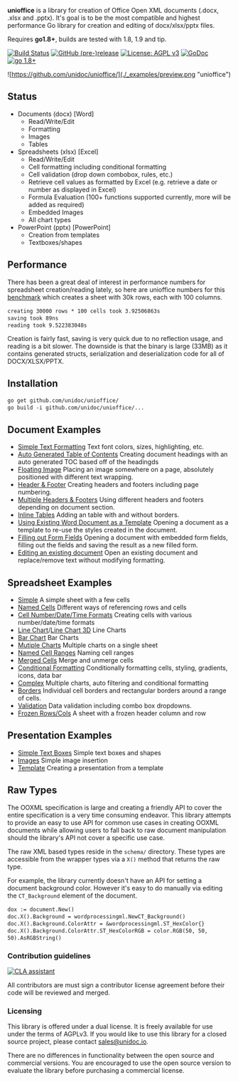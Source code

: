 **unioffice** is a library for creation of Office Open XML documents (.docx, .xlsx
and .pptx).  It's goal is to be the most compatible and highest performance Go
library for creation and editing of docx/xlsx/pptx files.

Requires **go1.8+**, builds are tested with 1.8, 1.9 and tip.

[![Build Status](https://travis-ci.org/unidoc/unioffice.svg?branch=master)](https://travis-ci.org/unidoc/unioffice)
[![GitHub (pre-)release](https://img.shields.io/github/release/unidoc/unioffice/all.svg)](https://github.com/unidoc/unioffice/releases)
[![License: AGPL v3](https://img.shields.io/badge/License-Dual%20AGPL%20v3/Commercial-blue.svg)](https://www.gnu.org/licenses/agpl-3.0)
[![GoDoc](https://godoc.org/github.com/unidoc/unioffice?status.svg)](https://godoc.org/github.com/unidoc/unioffice)
[![go 1.8+](https://img.shields.io/badge/go-1.8%2B-blue.svg)](http://golang.org)

![https://github.com/unidoc/unioffice/](./_examples/preview.png "unioffice")

## Status ##

- Documents (docx) [Word]
	- Read/Write/Edit
	- Formatting
	- Images
	- Tables
- Spreadsheets (xlsx) [Excel]
 	- Read/Write/Edit
 	- Cell formatting including conditional formatting
	- Cell validation (drop down combobox, rules, etc.)
    - Retrieve cell values as formatted by Excel (e.g. retrieve a date or number as displayed in Excel)
 	- Formula Evaluation (100+ functions supported currently, more will be added as required)
 	- Embedded Images
 	- All chart types
- PowerPoint (pptx) [PowerPoint]
	- Creation from templates
	- Textboxes/shapes


## Performance ##

There has been a great deal of interest in performance numbers for spreadsheet
creation/reading lately, so here are unioffice numbers for this
[benchmark](https://github.com/unidoc/unioffice/tree/master/_examples/spreadsheet/lots-of-rows)
which creates a sheet with 30k rows, each with 100 columns.

    creating 30000 rows * 100 cells took 3.92506863s
    saving took 89ns
    reading took 9.522383048s

Creation is fairly fast, saving is very quick due to no reflection usage, and
reading is a bit slower. The downside is that the binary is large (33MB) as it
contains generated structs, serialization and deserialization code for all of
DOCX/XLSX/PPTX.

## Installation ##
    
    go get github.com/unidoc/unioffice/
    go build -i github.com/unidoc/unioffice/...

## Document Examples ##

- [Simple Text Formatting](https://github.com/unidoc/unioffice/tree/master/_examples/document/simple) Text font colors, sizes, highlighting, etc.
- [Auto Generated Table of Contents](https://github.com/unidoc/unioffice/tree/master/_examples/document/toc) Creating document headings with an auto generated TOC based off of the headingds
- [Floating Image](https://github.com/unidoc/unioffice/tree/master/_examples/document/image) Placing an image somewhere on a page, absolutely positioned with different text wrapping.
- [Header & Footer](https://github.com/unidoc/unioffice/tree/master/_examples/document/header-footer) Creating headers and footers including page numbering.
- [Multiple Headers & Footers](https://github.com/unidoc/unioffice/tree/master/_examples/document/header-footer-multiple) Using different headers and footers depending on document section.
- [Inline Tables](https://github.com/unidoc/unioffice/tree/master/_examples/document/tables) Adding an table with and without borders.
- [Using Existing Word Document as a Template](https://github.com/unidoc/unioffice/tree/master/_examples/document/use-template) Opening a document as a template to re-use the styles created in the document.
- [Filling out Form Fields](https://github.com/unidoc/unioffice/tree/master/_examples/document/fill-out-form) Opening a document with embedded form fields, filling out the fields and saving the result as  a new filled form.
- [Editing an existing document](https://github.com/unidoc/unioffice/tree/master/_examples/document/edit-document) Open an existing document and replace/remove text without modifying formatting.

## Spreadsheet Examples ##
- [Simple](https://github.com/unidoc/unioffice/tree/master/_examples/spreadsheet/simple) A simple sheet with a few cells
- [Named Cells](https://github.com/unidoc/unioffice/tree/master/_examples/spreadsheet/named-cells) Different ways of referencing rows and cells
- [Cell Number/Date/Time Formats](https://github.com/unidoc/unioffice/tree/master/_examples/spreadsheet/number-date-time-formats) Creating cells with various number/date/time formats
- [Line Chart](https://github.com/unidoc/unioffice/tree/master/_examples/spreadsheet/line-chart)/[Line Chart 3D](https://github.com/unidoc/unioffice/tree/master/_examples/spreadsheet/line-chart-3d) Line Charts
- [Bar Chart](https://github.com/unidoc/unioffice/tree/master/_examples/spreadsheet/bar-chart) Bar Charts
- [Mutiple Charts](https://github.com/unidoc/unioffice/tree/master/_examples/spreadsheet/multiple-charts) Multiple charts on a single sheet
- [Named Cell Ranges](https://github.com/unidoc/unioffice/tree/master/_examples/spreadsheet/named-ranges) Naming cell ranges
- [Merged Cells](https://github.com/unidoc/unioffice/tree/master/_examples/spreadsheet/merged) Merge and unmerge cells
- [Conditional Formatting](https://github.com/unidoc/unioffice/tree/master/_examples/spreadsheet/conditional-formatting) Conditionally formatting cells, styling, gradients, icons, data bar
- [Complex](https://github.com/unidoc/unioffice/tree/master/_examples/spreadsheet/complex) Multiple charts, auto filtering and conditional formatting
- [Borders](https://github.com/unidoc/unioffice/tree/master/_examples/spreadsheet/borders) Individual cell borders and rectangular borders around a range of cells.
- [Validation](https://github.com/unidoc/unioffice/tree/master/_examples/spreadsheet/validation) Data validation including combo box dropdowns.
- [Frozen Rows/Cols](https://github.com/unidoc/unioffice/tree/master/_examples/spreadsheet/freeze-rows-cols) A sheet with a frozen header column and row

## Presentation Examples ##

- [Simple Text Boxes](https://github.com/unidoc/unioffice/tree/master/_examples/presentation/simple) Simple text boxes and shapes
- [Images](https://github.com/unidoc/unioffice/tree/master/_examples/presentation/image) Simple image insertion
- [Template](https://github.com/unidoc/unioffice/tree/master/_examples/presentation/use-template/simple) Creating a presentation from a template

## Raw Types ##

The OOXML specification is large and creating a friendly API to cover the entire
specification is a very time consuming endeavor.  This library attempts to
provide an easy to use API for common use cases in creating OOXML documents
while allowing users to fall back to raw document manipulation should the
library's API not cover a specific use case.

The raw XML based types reside in the ```schema/``` directory. These types are
accessible from the wrapper types via a ```X()``` method that returns the raw
type. 

For example, the library currently doesn't have an API for setting a document
background color. However it's easy to do manually via editing the
```CT_Background``` element of the document.

    dox := document.New()
    doc.X().Background = wordprocessingml.NewCT_Background()
	doc.X().Background.ColorAttr = &wordprocessingml.ST_HexColor{}
	doc.X().Background.ColorAttr.ST_HexColorRGB = color.RGB(50, 50, 50).AsRGBString()

### Contribution guidelines ###

[![CLA assistant](https://cla-assistant.io/readme/badge/unidoc/unioffice)](https://cla-assistant.io/unidoc/unioffice)

All contributors are must sign a contributor license agreement before their code
will be reviewed and merged.


### Licensing ###

This library is offered under a dual license. It is freely available for use
under the terms of AGPLv3. If you would like to use this library for a closed
source project, please contact sales@unidoc.io.

There are no differences in functionality between the open source and commercial 
versions. You are encouraged to use the open source version to evaluate the library
before purchasing a commercial license.

